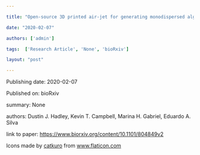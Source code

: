 ---
title: "Open-source 3D printed air-jet for generating monodispersed alginate microhydrogels "
date: "2020-02-07"
authors: ['admin']
tags:  ['Research Article', 'None', 'bioRxiv']
layout: "post"
---
Publishing date: 2020-02-07

Published on: bioRxiv

summary: None

authors: Dustin J. Hadley, Kevin T. Campbell,  Marina H. Gabriel,  Eduardo A. Silva

link to paper: https://www.biorxiv.org/content/10.1101/804849v2

Icons made by <a href="https://www.flaticon.com/free-icon/bookshelves_3576884" title="catkuro">catkuro</a> from <a href="https://www.flaticon.com/" title="Flaticon"> www.flaticon.com</a>